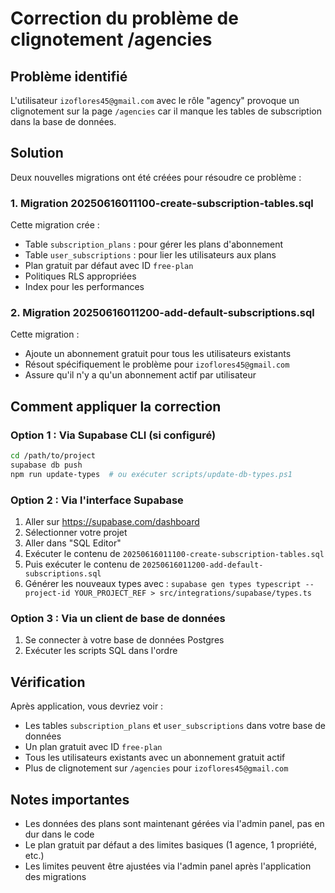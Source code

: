 # Correction du problème de clignotement /agencies

## Problème identifié
L'utilisateur `izoflores45@gmail.com` avec le rôle "agency" provoque un clignotement sur la page `/agencies` car il manque les tables de subscription dans la base de données.

## Solution
Deux nouvelles migrations ont été créées pour résoudre ce problème :

### 1. Migration 20250616011100-create-subscription-tables.sql
Cette migration crée :
- Table `subscription_plans` : pour gérer les plans d'abonnement
- Table `user_subscriptions` : pour lier les utilisateurs aux plans
- Plan gratuit par défaut avec ID `free-plan`
- Politiques RLS appropriées
- Index pour les performances

### 2. Migration 20250616011200-add-default-subscriptions.sql
Cette migration :
- Ajoute un abonnement gratuit pour tous les utilisateurs existants
- Résout spécifiquement le problème pour `izoflores45@gmail.com`
- Assure qu'il n'y a qu'un abonnement actif par utilisateur

## Comment appliquer la correction

### Option 1 : Via Supabase CLI (si configuré)
```bash
cd /path/to/project
supabase db push
npm run update-types  # ou exécuter scripts/update-db-types.ps1
```

### Option 2 : Via l'interface Supabase
1. Aller sur https://supabase.com/dashboard
2. Sélectionner votre projet
3. Aller dans "SQL Editor"
4. Exécuter le contenu de `20250616011100-create-subscription-tables.sql`
5. Puis exécuter le contenu de `20250616011200-add-default-subscriptions.sql`
6. Générer les nouveaux types avec : `supabase gen types typescript --project-id YOUR_PROJECT_REF > src/integrations/supabase/types.ts`

### Option 3 : Via un client de base de données
1. Se connecter à votre base de données Postgres
2. Exécuter les scripts SQL dans l'ordre

## Vérification
Après application, vous devriez voir :
- Les tables `subscription_plans` et `user_subscriptions` dans votre base de données
- Un plan gratuit avec ID `free-plan`
- Tous les utilisateurs existants avec un abonnement gratuit actif
- Plus de clignotement sur `/agencies` pour `izoflores45@gmail.com`

## Notes importantes
- Les données des plans sont maintenant gérées via l'admin panel, pas en dur dans le code
- Le plan gratuit par défaut a des limites basiques (1 agence, 1 propriété, etc.)
- Les limites peuvent être ajustées via l'admin panel après l'application des migrations
